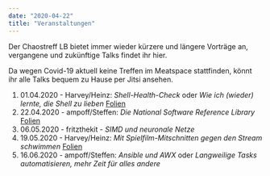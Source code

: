 ```yaml
---
date: "2020-04-22"
title: "Veranstaltungen"
---
```


Der Chaostreff LB bietet immer wieder kürzere und längere Vorträge an, vergangene und zukünftige Talks findet ihr hier.

Da wegen Covid-19 aktuell keine Treffen im Meatspace stattfinden, könnt ihr alle Talks bequem zu Hause per Jitsi
ansehen.


1. 01.04.2020 - Harvey/Heinz: _Shell-Health-Check_ oder _Wie ich (wieder) lernte, die Shell zu lieben_ [Folien](https://complb.de/stammtisch20200401/CompLB-Kramski-Shell-Check-20200325_v02.pdf)
2. 22.04.2020 - ampoff/Steffen: _Die National Software Reference Library_ [Folien](https://complb.de/stammtisch20200422/nsrl_short.pdf)
3. 06.05.2020 - fritzthekit - _SIMD und neuronale Netze_
4. 19.05.2020 - Harvey/Heinz: _Mit Spielfilm-Mitschnitten gegen den Stream schwimmen_ [Folien](https://complb.de/stammtisch20200519/CompLB-Kramski-Home-Recording-20200519_v01.2.pdf)
5. 16.06.2020 - ampoff/Steffen: _Ansible und AWX_ oder _Langweilige Tasks automatisieren, mehr Zeit für alles andere_
